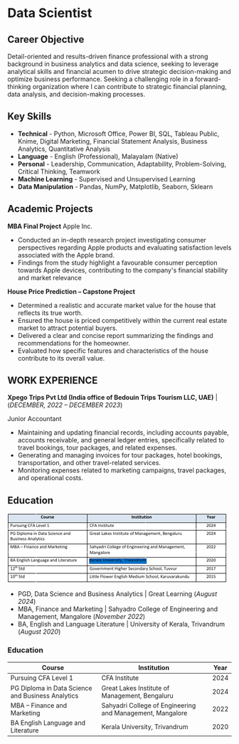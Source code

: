 # Data Scientist

## Career Objective
Detail-oriented and results-driven finance professional with a strong background in business analytics and data
science, seeking to leverage analytical skills and financial acumen to drive strategic decision-making and optimize
business performance. Seeking a challenging role in a forward-thinking organization where I can contribute to
strategic financial planning, data analysis, and decision-making processes.

## Key Skills
- **Technical** - Python, Microsoft Office, Power BI, SQL, Tableau Public, Knime, Digital Marketing, Financial
Statement Analysis, Business Analytics, Quantitative Analysis
- **Language** - English (Professional), Malayalam (Native)
- **Personal** - Leadership, Communication, Adaptability, Problem-Solving, Critical Thinking, Teamwork
- **Machine Learning** - Supervised and Unsupervised Learning
- **Data Manipulation** - Pandas, NumPy, Matplotlib, Seaborn, Sklearn

## Academic Projects
**MBA Final Project**
Apple Inc.
- Conducted an in-depth research project investigating consumer perspectives regarding Apple products
and evaluating satisfaction levels associated with the Apple brand.
- Findings from the study highlight a favourable consumer perception towards Apple devices, contributing
to the company's financial stability and market relevance

**House Price Prediction – Capstone Project**
- Determined a realistic and accurate market value for the house that reflects its true worth.
- Ensured the house is priced competitively within the current real estate market to attract potential buyers.
- Delivered a clear and concise report summarizing the findings and recommendations for the homeowner.
- Evaluated how specific features and characteristics of the house contribute to its overall value.

## WORK EXPERIENCE
**Xpego Trips Pvt Ltd (India office of Bedouin Trips Tourism LLC, UAE)** | (_DECEMBER, 2022 – DECEMBER 2023_)

Junior Accountant
- Maintaining and updating financial records, including accounts payable, accounts receivable, and general
ledger entries, specifically related to travel bookings, tour packages, and related expenses.
- Generating and managing invoices for tour packages, hotel bookings, transportation, and other travel-related
services.
- Monitoring expenses related to marketing campaigns, travel packages, and operational costs.

## Education
![Education](/assets/img/edu.png)
- PGD, Data Science and Business Analytics | Great Learning (_August 2024_)								       		
- MBA, Finance and Marketing	| Sahyadro College of Engineering and Management, Mangalore (_November 2022_)	 			        		
- BA, English and Language Literature | University of Kerala, Trivandrum (_August 2020_)


### Education
| Course                                             | Institution                                               | Year |
|----------------------------------------------------|-----------------------------------------------------------|------|
| Pursuing CFA Level 1                               | CFA Institute                                             | 2024 |
| PG Diploma in Data Science and  Business Analytics | Great Lakes Institute of Management, Bengaluru            | 2024 |
| MBA – Finance and Marketing                        | Sahyadri College of Engineering and Management, Mangalore | 2022 |
| BA English Language and Literature                 | Kerala University, Trivandrum                             | 2020 |
